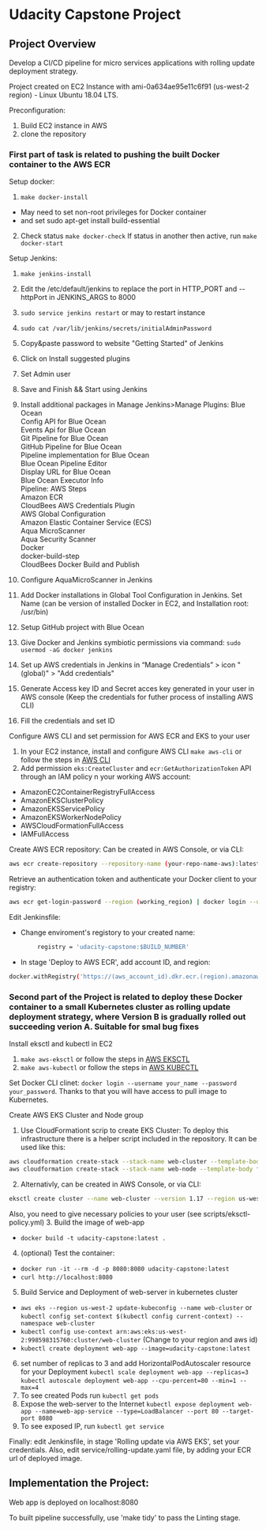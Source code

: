 
# Udacity Capstone Project 

## Project Overview

Develop a CI/CD pipeline for micro services applications with rolling update deployment strategy. 

Project created on EC2 Instance with ami-0a634ae95e11c6f91 (us-west-2 region) - Linux Ubuntu 18.04 LTS.

Preconfiguration:
1. Build EC2 instance in AWS
2. clone the repository  
  
### First part of task is related to pushing the built Docker container to the AWS ECR  

Setup docker:
1. `make docker-install`
* May need to set non-root privileges for Docker container
* and set sudo apt-get install build-essential
2. Check status `make docker-check`
If status in another then active, run `make docker-start`  

Setup Jenkins:
1. `make jenkins-install`
2. Edit the /etc/default/jenkins  to replace the port in HTTP_PORT and --httpPort in JENKINS_ARGS to 8000
3. `sudo service jenkins restart` or may to restart instance
4. `sudo cat /var/lib/jenkins/secrets/initialAdminPassword`
5. Copy&paste password to website "Getting Started" of Jenkins
6. Click on Install suggested plugins
7. Set Admin user
8. Save and Finish && Start using Jenkins
9. Install additional packages in Manage Jenkins>Manage Plugins: 
Blue Ocean  
Config API for Blue Ocean  
Events Api for Blue Ocean  
Git Pipeline for Blue Ocean  
GitHub Pipeline for Blue Ocean  
Pipeline implementation for Blue Ocean  
Blue Ocean Pipeline Editor  
Display URL for Blue Ocean  
Blue Ocean Executor Info  
Pipeline: AWS Steps  
Amazon ECR  
CloudBees AWS Credentials Plugin  
AWS Global Configuration  
Amazon Elastic Container Service (ECS)  
Aqua MicroScanner  
Aqua Security Scanner  
Docker  
docker-build-step  
CloudBees Docker Build and Publish  

10. Configure AquaMicroScanner in Jenkins
11. Add Docker installations in Global Tool Configuration in Jenkins. Set Name (can be version of installed Docker in EC2, and Installation root: /usr/bin)
12. Setup GitHub project with Blue Ocean
13. Give Docker and Jenkins symbiotic permissions via command: `sudo usermod -aG docker jenkins`
14. Set up AWS credentials in Jenkins in “Manage Credentials” > icon "(global)" > "Add credentials"
15. Generate Access key ID and Secret acces key generated in your user in AWS console (Keep the credentials for futher process of installing AWS CLI)
16. Fill the credentials and set ID  

Configure AWS CLI and set permission for AWS ECR and EKS to your user
1. In your EC2 instance, install and configure AWS CLI `make aws-cli` or follow the steps in [AWS CLI](https://docs.aws.amazon.com/cli/latest/userguide/cli-chap-install.html)
2. Add permission `eks:CreateCluster` and `ecr:GetAuthorizationToken` API through an IAM policy n your working AWS account: 
* AmazonEC2ContainerRegistryFullAccess
* AmazonEKSClusterPolicy
* AmazonEKSServicePolicy
* AmazonEKSWorkerNodePolicy
* AWSCloudFormationFullAccess
* IAMFullAccess  

Create AWS ECR repository:
Can be created in AWS Console, or via CLI:
```bash
aws ecr create-repository --repository-name (your-repo-name-aws):latest
```  

Retrieve an authentication token and authenticate your Docker client to your registry:
```bash
aws ecr get-login-password --region (working_region) | docker login --username AWS --password-stdin (aws_account_id).dkr.ecr.(region).amazonaws.com
```  

Edit Jenkinsfile:
* Change enviroment's registory to your created name:
```bash
        registry = 'udacity-capstone:$BUILD_NUMBER'
```  

* In stage 'Deploy to AWS ECR', add account ID, and region:
```bash
docker.withRegistry('https://(aws_account_id).dkr.ecr.(region).amazonaws.com/' + registry, 'ecr:region:(aws-credential-id)) { docker.image(your-repo-name-aws).push($BUILD_NUMBER) }
```  

### Second part of the Project is related to deploy these Docker container to a small Kubernetes cluster as rolling update deployment strategy, where Version B is gradually rolled out succeeding verion A. Suitable for smal bug fixes  

Install eksctl and kubectl in EC2
1. `make aws-eksctl` or follow the steps in [AWS EKSCTL](https://docs.aws.amazon.com/eks/latest/userguide/getting-started-eksctl.html)
2. `make aws-kubectl` or follow the steps in [AWS KUBECTL](https://docs.aws.amazon.com/eks/latest/userguide/getting-started-eksctl.html)  

Set Docker CLI clinet: `docker login --username your_name --password your_password`. Thanks to that you will have access to pull image to Kubernetes.

Create AWS EKS Cluster and Node group
1. Use CloudFormationt scrip to create EKS Cluster:
To deploy this infrastructure there is a helper script included in the repository. It can be used like this: 
```bash
aws cloudformation create-stack --stack-name web-cluster --template-body file://strategy/eks-cluster.yaml --parameters file://strategy/eks-cluster-param.json --region=us-west-2
aws cloudformation create-stack --stack-name web-node --template-body file://strategy/eks-nodegroup.yaml --parameters file://strategy/eks-nodegroup-param.json --region=us-west-2
```  
2. Alternativly, can be created in AWS Console, or via CLI:
```bash
eksctl create cluster --name web-cluster --version 1.17 --region us-west-2 --nodegroup-name web-node --node-type t2.micro --nodes 3 --nodes-min 1 --nodes-max 4 --managed
```  
Also, you need to give necessary policies to your user (see scripts/eksctl-policy.yml)
3. Build the image of web-app
* `docker build -t udacity-capstone:latest .`
4. (optional) Test the container:
* `docker run -it --rm -d -p 8080:8080 udacity-capstone:latest`
* `curl http://localhost:8080`
5. Build Service and Deployment of web-server in kubernetes cluster
* `aws eks --region us-west-2 update-kubeconfig --name web-cluster` or `kubectl config set-context $(kubectl config current-context) --namespace web-cluster`
* `kubectl config use-context arn:aws:eks:us-west-2:998598315760:cluster/web-cluster` (Change to your region and aws id)
* `kubectl create deployment web-app --image=udacity-capstone:latest`
6. set number of replicas to 3 and add HorizontalPodAutoscaler resource for your Deployment
`kubectl scale deployment web-app --replicas=3`
`kubectl autoscale deployment web-app --cpu-percent=80 --min=1 --max=4`
7. To see created Pods run `kubectl get pods`
8. Expose the web-server to the Internet
`kubectl expose deployment web-app --name=web-app-service --type=LoadBalancer --port 80 --target-port 8080`
9. To see exposed IP, run `kubectl get service`  


Finally: edit Jenkinsfile, in stage 'Rolling update via AWS EKS', set your credentials.
Also, edit service/rolling-update.yaml file, by adding your ECR url of deployed image.  

  
## Implementation the Project:  

Web app is deployed on localhost:8080  


To built pipeline successfully, use 'make tidy' to pass the Linting stage.  


